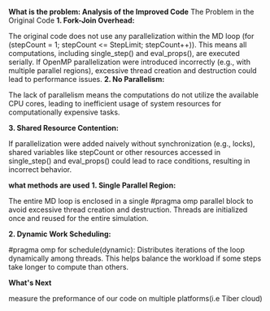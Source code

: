 **What is the problem: Analysis of the Improved Code**
The Problem in the Original Code
**1. Fork-Join Overhead:**


The original code does not use any parallelization within the MD loop (for (stepCount = 1; stepCount <= StepLimit; stepCount++)). This means all computations, including single_step() and eval_props(), are executed serially. If OpenMP parallelization were introduced incorrectly (e.g., with multiple parallel regions), excessive thread creation and destruction could lead to performance issues.
**2. No Parallelism:**


The lack of parallelism means the computations do not utilize the available CPU cores, leading to inefficient usage of system resources for computationally expensive tasks.


**3. Shared Resource Contention:**


If parallelization were added naively without synchronization (e.g., locks), shared variables like stepCount or other resources accessed in single_step() and eval_props() could lead to race conditions, resulting in incorrect behavior.

**what methods are used**
**1. Single Parallel Region:**

The entire MD loop is enclosed in a single #pragma omp parallel block to avoid excessive thread creation and destruction. Threads are initialized once and reused for the entire simulation.

**2. Dynamic Work Scheduling:**

#pragma omp for schedule(dynamic):
Distributes iterations of the loop dynamically among threads. This helps balance the workload if some steps take longer to compute than others.

**What's Next**

measure the preformance of our code on multiple platforms(i.e Tiber cloud)
